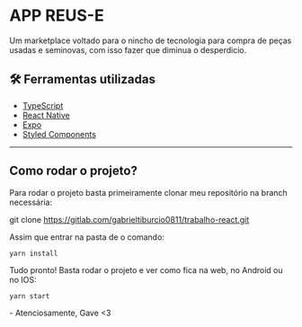 # APP REUS-E 

Um marketplace voltado para o nincho de tecnologia para compra de peças usadas e seminovas, com isso fazer que diminua o desperdicio.


## 🛠 Ferramentas utilizadas

- [TypeScript](https://www.typescriptlang.org/)
- [React Native](https://reactnative.dev/)
- [Expo](https://expo.dev/)
- [Styled Components](https://styled-components.com/)


<hr>

## Como rodar o projeto?



Para rodar o projeto basta primeiramente clonar meu repositório na branch necessária:

git clone https://gitlab.com/gabrieltiburcio0811/trabalho-react.git

Assim que entrar na pasta de o comando:

```
yarn install
```

Tudo pronto! Basta rodar o projeto e ver como fica na web, no Android ou no IOS:

```
yarn start
```



*-* Atenciosamente, Gave <3
